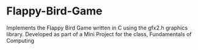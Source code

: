 # Flappy-Bird-Game
Implements the Flappy Bird Game written in C using the gfx2.h graphics library. Developed as part of a Mini Project for the class, Fundamentals of Computing
